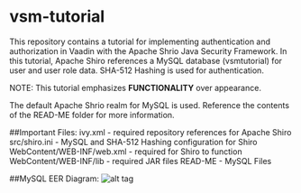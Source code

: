 # vsm-tutorial
This repository contains a tutorial for implementing authentication and authorization in Vaadin with the Apache Shrio Java Security Framework. In this tutorial, Apache Shiro references a MySQL database (vsmtutorial) for user and user role data. SHA-512 Hashing is used for authentication.

NOTE: This tutorial emphasizes <strong>FUNCTIONALITY</strong> over appearance.

The default Apache Shrio realm for MySQL is used. Reference the contents of the READ-ME folder for more information.

##Important Files:
ivy.xml - required repository references for Apache Shiro
src/shiro.ini - MySQL and SHA-512 Hashing configuration for Shiro
WebContent/WEB-INF/web.xml - required for Shiro to function
WebContent/WEB-INF/lib - required JAR files
READ-ME - MySQL Files

##MySQL EER Diagram:
![alt tag](https://raw.github.com/dfsisinni/vsm-tutorial/master/READ-ME/vsm-eer-diagram.png)


